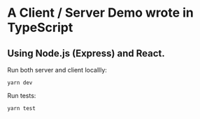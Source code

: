 # A Client / Server Demo wrote in TypeScript
## Using Node.js (Express) and React.

Run both server and client locallly:
```
yarn dev
```

Run tests:
```
yarn test
```
